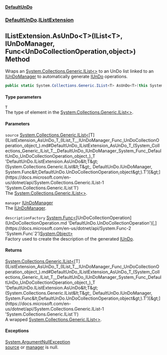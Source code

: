 #### [DefaultUnDo](DefaultUnDo.md 'DefaultUnDo')
### [DefaultUnDo](DefaultUnDo.md#DefaultUnDo 'DefaultUnDo').[IListExtension](IListExtension.md 'DefaultUnDo.IListExtension')
## IListExtension.AsUnDo&lt;T&gt;(IList&lt;T&gt;, IUnDoManager, Func&lt;UnDoCollectionOperation,object&gt;) Method
Wraps an [System.Collections.Generic.IList&lt;&gt;](https://docs.microsoft.com/en-us/dotnet/api/System.Collections.Generic.IList-1 'System.Collections.Generic.IList`1') to an UnDo list linked to an [IUnDoManager](IUnDoManager.md 'DefaultUnDo.IUnDoManager') to automatically generate [IUnDo](IUnDo.md 'DefaultUnDo.IUnDo') operations.  
```csharp
public static System.Collections.Generic.IList<T> AsUnDo<T>(this System.Collections.Generic.IList<T> source, DefaultUnDo.IUnDoManager manager, System.Func<DefaultUnDo.UnDoCollectionOperation,object> descriptionFactory=null);
```
#### Type parameters
<a name='DefaultUnDo_IListExtension_AsUnDo_T_(System_Collections_Generic_IList_T__DefaultUnDo_IUnDoManager_System_Func_DefaultUnDo_UnDoCollectionOperation_object_)_T'></a>
`T`  
The type of element in the [System.Collections.Generic.IList&lt;&gt;](https://docs.microsoft.com/en-us/dotnet/api/System.Collections.Generic.IList-1 'System.Collections.Generic.IList`1').
  
#### Parameters
<a name='DefaultUnDo_IListExtension_AsUnDo_T_(System_Collections_Generic_IList_T__DefaultUnDo_IUnDoManager_System_Func_DefaultUnDo_UnDoCollectionOperation_object_)_source'></a>
`source` [System.Collections.Generic.IList&lt;](https://docs.microsoft.com/en-us/dotnet/api/System.Collections.Generic.IList-1 'System.Collections.Generic.IList`1')[T](IListExtension_AsUnDo_T_(IList_T__IUnDoManager_Func_UnDoCollectionOperation_object_).md#DefaultUnDo_IListExtension_AsUnDo_T_(System_Collections_Generic_IList_T__DefaultUnDo_IUnDoManager_System_Func_DefaultUnDo_UnDoCollectionOperation_object_)_T 'DefaultUnDo.IListExtension.AsUnDo&lt;T&gt;(System.Collections.Generic.IList&lt;T&gt;, DefaultUnDo.IUnDoManager, System.Func&lt;DefaultUnDo.UnDoCollectionOperation,object&gt;).T')[&gt;](https://docs.microsoft.com/en-us/dotnet/api/System.Collections.Generic.IList-1 'System.Collections.Generic.IList`1')  
The [System.Collections.Generic.IList&lt;&gt;](https://docs.microsoft.com/en-us/dotnet/api/System.Collections.Generic.IList-1 'System.Collections.Generic.IList`1').
  
<a name='DefaultUnDo_IListExtension_AsUnDo_T_(System_Collections_Generic_IList_T__DefaultUnDo_IUnDoManager_System_Func_DefaultUnDo_UnDoCollectionOperation_object_)_manager'></a>
`manager` [IUnDoManager](IUnDoManager.md 'DefaultUnDo.IUnDoManager')  
The [IUnDoManager](IUnDoManager.md 'DefaultUnDo.IUnDoManager').
  
<a name='DefaultUnDo_IListExtension_AsUnDo_T_(System_Collections_Generic_IList_T__DefaultUnDo_IUnDoManager_System_Func_DefaultUnDo_UnDoCollectionOperation_object_)_descriptionFactory'></a>
`descriptionFactory` [System.Func&lt;](https://docs.microsoft.com/en-us/dotnet/api/System.Func-2 'System.Func`2')[UnDoCollectionOperation](UnDoCollectionOperation.md 'DefaultUnDo.UnDoCollectionOperation')[,](https://docs.microsoft.com/en-us/dotnet/api/System.Func-2 'System.Func`2')[System.Object](https://docs.microsoft.com/en-us/dotnet/api/System.Object 'System.Object')[&gt;](https://docs.microsoft.com/en-us/dotnet/api/System.Func-2 'System.Func`2')  
Factory used to create the description of the generated [IUnDo](IUnDo.md 'DefaultUnDo.IUnDo').
  
#### Returns
[System.Collections.Generic.IList&lt;](https://docs.microsoft.com/en-us/dotnet/api/System.Collections.Generic.IList-1 'System.Collections.Generic.IList`1')[T](IListExtension_AsUnDo_T_(IList_T__IUnDoManager_Func_UnDoCollectionOperation_object_).md#DefaultUnDo_IListExtension_AsUnDo_T_(System_Collections_Generic_IList_T__DefaultUnDo_IUnDoManager_System_Func_DefaultUnDo_UnDoCollectionOperation_object_)_T 'DefaultUnDo.IListExtension.AsUnDo&lt;T&gt;(System.Collections.Generic.IList&lt;T&gt;, DefaultUnDo.IUnDoManager, System.Func&lt;DefaultUnDo.UnDoCollectionOperation,object&gt;).T')[&gt;](https://docs.microsoft.com/en-us/dotnet/api/System.Collections.Generic.IList-1 'System.Collections.Generic.IList`1')  
A wrapped [System.Collections.Generic.IList&lt;&gt;](https://docs.microsoft.com/en-us/dotnet/api/System.Collections.Generic.IList-1 'System.Collections.Generic.IList`1').
#### Exceptions
[System.ArgumentNullException](https://docs.microsoft.com/en-us/dotnet/api/System.ArgumentNullException 'System.ArgumentNullException')  
[source](IListExtension_AsUnDo_T_(IList_T__IUnDoManager_Func_UnDoCollectionOperation_object_).md#DefaultUnDo_IListExtension_AsUnDo_T_(System_Collections_Generic_IList_T__DefaultUnDo_IUnDoManager_System_Func_DefaultUnDo_UnDoCollectionOperation_object_)_source 'DefaultUnDo.IListExtension.AsUnDo&lt;T&gt;(System.Collections.Generic.IList&lt;T&gt;, DefaultUnDo.IUnDoManager, System.Func&lt;DefaultUnDo.UnDoCollectionOperation,object&gt;).source') or [manager](IListExtension_AsUnDo_T_(IList_T__IUnDoManager_Func_UnDoCollectionOperation_object_).md#DefaultUnDo_IListExtension_AsUnDo_T_(System_Collections_Generic_IList_T__DefaultUnDo_IUnDoManager_System_Func_DefaultUnDo_UnDoCollectionOperation_object_)_manager 'DefaultUnDo.IListExtension.AsUnDo&lt;T&gt;(System.Collections.Generic.IList&lt;T&gt;, DefaultUnDo.IUnDoManager, System.Func&lt;DefaultUnDo.UnDoCollectionOperation,object&gt;).manager') is null.
